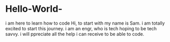 # Hello-World-
i am here to learn how to code 
Hi, to start with my name is Sam. i am totally excited to start this journey. i am an engr, who is tech hoping to be tech savvy. i will ppreciate all the help i can receive to be able to code.
